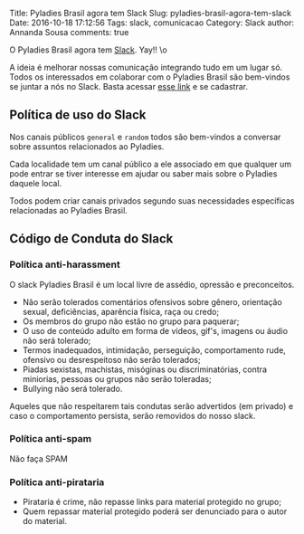 Title: Pyladies Brasil agora tem Slack
Slug: pyladies-brasil-agora-tem-slack
Date: 2016-10-18 17:12:56
Tags: slack, comunicacao
Category: Slack
author: Annanda Sousa
comments: true

O Pyladies Brasil agora tem [Slack](https://slack.com/). Yay!! \o 

A ideia é melhorar nossas comunicação integrando tudo em um lugar só. 
Todos os interessados em colaborar com o Pyladies Brasil são bem-vindos se juntar a nós no Slack. 
Basta acessar [esse link](http://brasil-pyladies.herokuapp.com/) e se cadastrar. 

## Política de uso do Slack
Nos canais públicos ```general``` e ```random``` todos são bem-vindos a conversar sobre assuntos relacionados ao Pyladies. 

Cada localidade tem um canal público a ele associado em que qualquer um pode entrar se tiver interesse em ajudar ou saber mais sobre o Pyladies daquele local. 

Todos podem criar canais privados segundo suas necessidades específicas relacionadas ao Pyladies Brasil. 

## Código de Conduta do Slack

### Política anti-harassment

O slack Pyladies Brasil é um local livre de assédio, opressão e preconceitos.

* Não serão tolerados comentários ofensivos sobre gênero, orientação sexual, deficiências, aparência física, raça ou credo;
* Os membros do grupo não estão no grupo para paquerar;
* O uso de conteúdo adulto em forma de vídeos, gif's, imagens ou áudio não será tolerado;
* Termos inadequados, intimidação, perseguição, comportamento rude, ofensivo ou desrespeitoso não serão tolerados;
* Piadas sexistas, machistas, misóginas ou discriminatórias, contra miniorias, pessoas ou grupos não serão toleradas;
* Bullying não será tolerado.

Aqueles que não respeitarem tais condutas serão advertidos (em privado) e caso o comportamento persista, serão removidos do nosso slack.

### Política anti-spam

Não faça SPAM

### Política anti-pirataria

* Pirataria é crime, não repasse links para material protegido no grupo;
* Quem repassar material protegido poderá ser denunciado para o autor do material.

